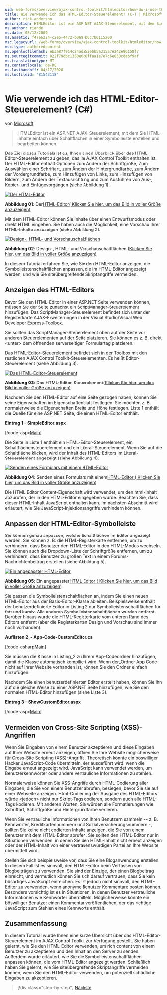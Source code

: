 ```yaml
---
uid: web-forms/overview/ajax-control-toolkit/htmleditor/how-do-i-use-the-html-editor-control-cs
title: Wie verwende ich das HTML-Editor-Steuerelement? (C-) | Microsoft Docs
author: rick-anderson
description: HTMLEditor ist ein ASP.NET AJAX-Steuerelement, mit dem Sie HTML-Inhalte einfach über Schaltflächen in einer Symbolleiste erstellen und bearbeiten können.
ms.author: riande
ms.date: 05/12/2009
ms.assetid: f47e6224-c2e5-4472-b069-b6c7b6115200
msc.legacyurl: /web-forms/overview/ajax-control-toolkit/htmleditor/how-do-i-use-the-html-editor-control-cs
msc.type: authoredcontent
ms.openlocfilehash: eb3a87f914c24ada52ebb5a315a7e242e96158f7
ms.sourcegitcommit: 022f79dbc1350e0c6ffaa1e7e7c6e850cdabf9af
ms.translationtype: MT
ms.contentlocale: de-DE
ms.lasthandoff: 04/17/2020
ms.locfileid: "81543118"
---
```

# <a name="how-do-i-use-the-html-editor-control-c"></a>Wie verwende ich das HTML-Editor-Steuerelement? (C#)

von [Microsoft](https://github.com/microsoft)

> HTMLEditor ist ein ASP.NET AJAX-Steuerelement, mit dem Sie HTML-Inhalte einfach über Schaltflächen in einer Symbolleiste erstellen und bearbeiten können.

Das Ziel dieses Tutorials ist es, Ihnen einen Überblick über das HTML-Editor-Steuerelement zu geben, das im AJAX Control Toolkit enthalten ist. Der HTML-Editor enthält Optionen zum Ändern der Schriftgröße, Zum Auswählen einer Schriftart, zum Ändern der Hintergrundfarbe, zum Ändern der Vordergrundfarbe, zum Hinzufügen von Links, zum Hinzufügen von Bildern, zum Ändern der Textausrichtung und zum Ausführen von Aus-, Kopier- und Einfügevorgängen (siehe Abbildung 1).

[![Der HTML-Editor](how-do-i-use-the-html-editor-control-cs/_static/image1.jpg)](how-do-i-use-the-html-editor-control-cs/_static/image1.png)

**Abbildung 01**: Der[HTML-Editor( Klicken Sie hier, um das Bild in voller Größe anzuzeigen)](how-do-i-use-the-html-editor-control-cs/_static/image2.png)

Mit dem HTML-Editor können Sie Inhalte über einen Entwurfsmodus oder direkt HTML eingeben. Sie haben auch die Möglichkeit, eine Vorschau Ihrer HTML-Inhalte anzuzeigen (siehe Abbildung 2).

[![Design-, HTML- und Vorschauschaltflächen](how-do-i-use-the-html-editor-control-cs/_static/image2.jpg)](how-do-i-use-the-html-editor-control-cs/_static/image3.png)

**Abbildung 02**: Design-, HTML- und Vorschauschaltflächen ([Klicken Sie hier, um das Bild in voller Größe anzuzeigen)](how-do-i-use-the-html-editor-control-cs/_static/image4.png)

In diesem Tutorial erfahren Sie, wie Sie den HTML-Editor anzeigen, die Symbolleistenschaltflächen anpassen, die im HTML-Editor angezeigt werden, und wie Sie siteübergreifende Skriptangriffe vermeiden.

## <a name="displaying-the-html-editor"></a>Anzeigen des HTML-Editors

Bevor Sie den HTML-Editor in einer ASP.NET Seite verwenden können, müssen Sie der Seite zunächst ein ScriptManager-Steuerelement hinzufügen. Das ScriptManager-Steuerelement befindet sich unter der Registerkarte AJAX-Erweiterungen in der Visual Studio/Visual Web Developer Express-Toolbox.

Sie sollten das ScriptManager-Steuerelement oben auf der Seite vor anderen Steuerelementen auf der Seite platzieren. Sie können es z. B. direkt &lt;unter&gt; dem öffnenden serverseitigen Formulartag platzieren.

Das HTML-Editor-Steuerelement befindet sich in der Toolbox mit den restlichen AJAX Control Toolkit-Steuerelementen. Es heißt Editor-Steuerelement (siehe Abbildung 3).

[![Das HTML-Editor-Steuerelement](how-do-i-use-the-html-editor-control-cs/_static/image3.jpg)](how-do-i-use-the-html-editor-control-cs/_static/image5.png)

**Abbildung 03**: Das HTML-Editor-Steuerelement([Klicken Sie hier, um das Bild in voller Größe anzuzeigen)](how-do-i-use-the-html-editor-control-cs/_static/image6.png)

Nachdem Sie den HTML-Editor auf eine Seite gezogen haben, können Sie seine Eigenschaften im Eigenschaftenblatt festlegen. Sie möchten z. B. normalerweise die Eigenschaften Breite und Höhe festlegen. Liste 1 enthält die Quelle für eine ASP.NET Seite, die einen HTML-Editor enthält.

**Eintrag 1 - SimpleEditor.aspx**

[!code-aspx[Main](how-do-i-use-the-html-editor-control-cs/samples/sample1.aspx)]

Die Seite in Liste 1 enthält ein HTML-Editor-Steuerelement, ein Schaltflächensteuerelement und ein Literal-Steuerelement. Wenn Sie auf die Schaltfläche klicken, wird der Inhalt des HTML-Editors im Literal-Steuerelement angezeigt (siehe Abbildung 4).

[![Senden eines Formulars mit einem HTML-Editor](how-do-i-use-the-html-editor-control-cs/_static/image4.jpg)](how-do-i-use-the-html-editor-control-cs/_static/image7.png)

**Abbildung 04**: Senden eines Formulars mit einem[HTML-Editor ( Klicken Sie hier, um das Bild in voller Größe anzuzeigen](how-do-i-use-the-html-editor-control-cs/_static/image8.png))

Die HTML Editor Content-Eigenschaft wird verwendet, um den html-Inhalt abzurufen, der in den HTML-Editor eingegeben wurde. Beachten Sie, dass dieser HTML-Inhalt JavaScript enthalten kann. Im nächsten Abschnitt wird erläutert, wie Sie JavaScript-Injektionsangriffe verhindern können.

## <a name="customizing-the-html-editor-toolbar"></a>Anpassen der HTML-Editor-Symbolleiste

Sie können genau anpassen, welche Schaltflächen im Editor angezeigt werden. Sie können z. B. die HTML-Registerkarte entfernen, um zu verhindern, dass Benutzer den HTML-Editor in den HTML-Modus wechseln. Sie können auch die Dropdown-Liste der Schriftgröße entfernen, um zu verhindern, dass Benutzer zu großen Text in einem Forums-Nachrichtenbeitrag erstellen (siehe Abbildung 5).

[![Ein angepasster HTML-Editor](how-do-i-use-the-html-editor-control-cs/_static/image5.jpg)](how-do-i-use-the-html-editor-control-cs/_static/image9.png)

**Abbildung 05**: Ein angepasster[HTML-Editor ( Klicken Sie hier, um das Bild in voller Größe anzuzeigen](how-do-i-use-the-html-editor-control-cs/_static/image10.png))

Sie passen die Symbolleistenschaltflächen an, indem Sie einen neuen HTML-Editor aus der Basis-Editor-Klasse ableiten. Beispielsweise enthält der benutzerdefinierte Editor in Listing 2 nur Symbolleistenschaltflächen für fett und kursiv. Alle anderen Symbolleistenschaltflächen wurden entfernt. Darüber hinaus wurde die HTML-Registerkarte vom unteren Rand des Editors entfernt (aber die Registerkarten Design und Vorschau sind immer noch vorhanden).

**Auflisten 2\_- App-Code-CustomEditor.cs**

[!code-csharp[Main](how-do-i-use-the-html-editor-control-cs/samples/sample2.cs)]

Sie müssen die Klasse in Listing\_2 zu Ihrem App-Codeordner hinzufügen, damit die Klasse automatisch kompiliert wird. Wenn der\_Ordner App Code nicht auf Ihrer Website vorhanden ist, können Sie den Ordner einfach hinzufügen.

Nachdem Sie einen benutzerdefinierten Editor erstellt haben, können Sie ihn auf die gleiche Weise zu einer ASP.NET Seite hinzufügen, wie Sie den normalen HTML-Editor hinzufügen (siehe Liste 3).

**Eintrag 3 - ShowCustomEditor.aspx**

[!code-aspx[Main](how-do-i-use-the-html-editor-control-cs/samples/sample3.aspx)]

## <a name="avoiding-cross-site-scripting-xss-attacks"></a>Vermeiden von Cross-Site Scripting (XSS)-Angriffen

Wenn Sie Eingaben von einem Benutzer akzeptieren und diese Eingaben auf Ihrer Website erneut anzeigen, öffnen Sie Ihre Website möglicherweise für Cross-Site Scripting (XSS)-Angriffe. Theoretisch könnte ein böswilliger Hacker JavaScript-Code übermitteln, der ausgeführt wird, wenn die Eingabe erneut angezeigt wird. JavaScript kann verwendet werden, um Benutzerkennwörter oder andere vertrauliche Informationen zu stehlen.

Normalerweise können Sie XSS-Angriffe durch HTML-Codierung aller Eingaben, die Sie von einem Benutzer abrufen, besiegen, bevor Sie sie auf einer Webseite anzeigen. Html-Codierung der Ausgabe des HTML-Editors würde &lt;jedoch&gt; nicht nur Skript-Tags codieren, sondern auch alle HTML-Tags kodieren. Mit anderen Worten, Sie würden alle Formatierungen wie Schriftart, Schriftgröße und Hintergrundfarbe verlieren.

Wenn Sie vertrauliche Informationen von Ihren Benutzern sammeln -- z. B. Kennwörter, Kreditkartennummern und Sozialversicherungsnummern -, sollten Sie keine nicht codierten Inhalte anzeigen, die Sie von einem Benutzer mit dem HTML-Editor abrufen. Sie sollten den HTML-Editor nur in Situationen verwenden, in denen Sie den HTML-Inhalt nicht erneut anzeigen oder der HTML-Inhalt von einer vertrauenswürdigen Partei an Ihre Website übermittelt wird.

Stellen Sie sich beispielsweise vor, dass Sie eine Bloganwendung erstellen. In diesem Fall ist es sinnvoll, den HTML-Editor beim Verfassen von Blogbeiträgen zu verwenden. Sie sind der Einzige, der einen Blogbeitrag einreicht, und vermutlich können Sie sich darauf vertrauen, dass Sie kein bösartiges JavaScript einreichen. Es ist jedoch nicht sinnvoll, den HTML-Editor zu verwenden, wenn anonyme Benutzer Kommentare posten können. Besonders vorsichtig ist es in Situationen, in denen Benutzer vertrauliche Informationen wie Kennwörter übermitteln. Möglicherweise könnte ein böswilliger Benutzer einen Kommentar veröffentlichen, der das richtige JavaScript zum Stehlen eines Kennworts enthält.

## <a name="summary"></a>Zusammenfassung

In diesem Tutorial wurde Ihnen eine kurze Übersicht über das HTML-Editor-Steuerelement im AJAX Control Toolkit zur Verfügung gestellt. Sie haben gelernt, wie Sie den HTML-Editor verwenden, um rich content von einem Benutzer zu akzeptieren und den Inhalt an den Server zu senden. Außerdem wurde erläutert, wie Sie die Symbolleistenschaltflächen anpassen können, die vom HTML-Editor angezeigt werden. Schließlich haben Sie gelernt, wie Sie siteübergreifende Skriptangriffe vermeiden können, wenn Sie den HTML-Editor verwenden, um potenziell schädliche Eingaben zu akzeptieren.

> [!div class="step-by-step"]
> [Nächste](how-do-i-use-the-html-editor-control-vb.md)
